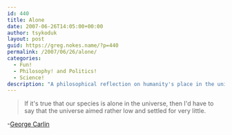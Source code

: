 ```yaml
---
id: 440
title: Alone
date: 2007-06-26T14:05:00+00:00
author: tsykoduk
layout: post
guid: https://greg.nokes.name/?p=440
permalink: /2007/06/26/alone/
categories:
  - Fun!
  - Philosophy! and Politics!
  - Science!
description: "A philosophical reflection on humanity's place in the universe, featuring George Carlin's witty observation about our species being alone in the cosmos."
---
```

<blockquote>If it's true that our species is alone in the universe, then I'd have to say that the universe aimed rather low and settled for very little.</blockquote>

<p>-<a href="http://www.quotationspage.com/quote/37617.html">George Carlin</a></p>